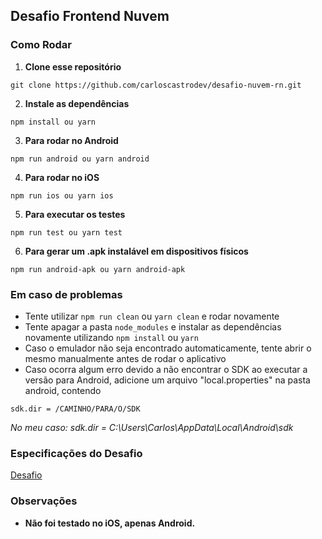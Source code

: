 ## Desafio Frontend Nuvem

### Como Rodar
 1. <b>Clone esse repositório</b>
 ```
 git clone https://github.com/carloscastrodev/desafio-nuvem-rn.git
 ```
 2. <b>Instale as dependências</b>
 ```
 npm install ou yarn
 ```
 3. <b>Para rodar no Android</b>
 ```
 npm run android ou yarn android
 ```
 4. <b>Para rodar no iOS</b>
 ``` 
 npm run ios ou yarn ios
 ``` 
 5. <b>Para executar os testes</b>
 ```
 npm run test ou yarn test
 ```
 6. <b>Para gerar um .apk instalável em dispositivos físicos</b>
 ```
 npm run android-apk ou yarn android-apk
 ```

### Em caso de problemas
 - Tente utilizar `npm run clean` ou `yarn clean` e rodar novamente
 - Tente apagar a pasta `node_modules` e instalar as dependências novamente utilizando `npm install` ou `yarn`
 - Caso o emulador não seja encontrado automaticamente, tente abrir o mesmo manualmente antes de rodar o aplicativo
 - Caso ocorra algum erro devido a não encontrar o SDK ao executar a versão para Android, adicione um arquivo "local.properties" na pasta android, contendo
 ```
 sdk.dir = /CAMINHO/PARA/O/SDK
 ```
 _No meu caso: sdk.dir = C:\\Users\\Carlos\\AppData\\Local\\Android\\sdk_ 

 ### Especificações do Desafio
 [Desafio](desafio.md)

 ### Observações
  - <b>Não foi testado no iOS, apenas Android.</b>

